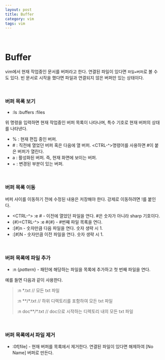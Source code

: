 ```yaml
---
layout: post
title: Buffer
category: vim
tags: vim
---
```


&nbsp;

# Buffer

vim에서 현재 작업중인 문서를 버퍼라고 한다. 연결된 파일이 있다면 `파일=버퍼`로 볼 수도 있다. 빈 문서로 시작을 했다면 파일과 연결되지 않은 버퍼만 있는 상태이다.

&nbsp;

### 버퍼 목록 보기

- :ls
  :buffers
  :files

위 명령을 입력하면 현재 작업중인 버퍼 목록이 나타나며, 특수 기호로 현재 버퍼의 상태를 나타낸다.

- % : 현재 편집 중인 버퍼.
- \# : 직전에 열었던 버퍼 혹은 다음에 열 버퍼. \<CTRL-^>명령어를 사용하면 #이 붙은 버퍼가 열린다.
- a : 활성화된 버퍼. 즉, 현재 화면에 보이는 버퍼.
- \+ : 변경된 부분이 있는 버퍼.


&nbsp;

### 버퍼 목록 이동

버퍼 사이를 이동하기 전에 수정된 내용은 저장해야 한다. 강제로 이동하려면 !를 붙인다.

- \<CTRL-^>
  :e # - 이전에 열었던 파일을 연다. #은 숫자가 아니라 sharp 기호이다.
- {#}\<CTRL-^>
  :e #{#} - #번째 파일 목록을 연다.
- :[#]n - 숫자만큼 다음 파일을 연다. 숫자 생략 시 1.
- :[#]N - 숫자만큼 이전 파일을 연다. 숫자 생략 시 1.

&nbsp;

### 버퍼 목록에 파일 추가

- :n {*pattern*} - 패턴에 해당하는 파일을 목록에 추가하고 첫 번째 파일을 연다.

예를 들면 다음과 같이 사용한다.

> :n *.txt			// 모든 txt 파일
>
> :n \*\*/*.txt		// 하위 디렉토리를 포함하여 모든 txt 파일
>
> :n doc\*\*/*.txt	// doc으로 시작하는 디렉토리 내의 모든 txt 파일

&nbsp;

### 버퍼 목록에서 파일 제거

- :0f[file] - 현재 버퍼를 목록에서 제거한다. 연결된 파일이 있다면 해제하여 [No Name] 버퍼로 만든다.

